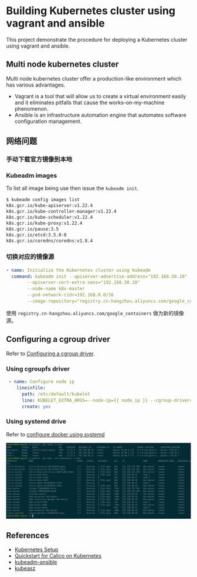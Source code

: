 # Building Kubernetes cluster using vagrant and ansible

This project demonstrate the procedure for deploying a Kubernetes cluster using
vagrant and ansible.

## Multi node kubernetes cluster

Multi node kubernetes cluster offer a production-like environment which has
various advantages.

* Vagrant is a tool that will allow us to create a virtual environment easily
  and it eliminates pitfalls that cause the works-on-my-machine phenomenon.
* Ansible is an infrastructure automation engine that automates software
  configuration management.

## 网络问题

### 手动下载官方镜像到本地

### Kubeadm images

To list all image being use then issue the `kubeadm init`.

```shell
$ kubeadm config images list
k8s.gcr.io/kube-apiserver:v1.22.4
k8s.gcr.io/kube-controller-manager:v1.22.4
k8s.gcr.io/kube-scheduler:v1.22.4
k8s.gcr.io/kube-proxy:v1.22.4
k8s.gcr.io/pause:3.5
k8s.gcr.io/etcd:3.5.0-0
k8s.gcr.io/coredns/coredns:v1.8.4
```

### 切换对应的镜像源

```yaml
- name: Initialize the Kubernetes cluster using kubeadm
  command: kubeadm init --apiserver-advertise-address="192.168.50.10"
        --apiserver-cert-extra-sans="192.168.50.10"
        --node-name k8s-master
        --pod-network-cidr=192.168.0.0/16
        --image-repository="registry.cn-hangzhou.aliyuncs.com/google_containers"
```

使用 `registry.cn-hangzhou.aliyuncs.com/google_containers` 做为新的镜像源。

## Configuring a cgroup driver

Refer to [Configuring a cgroup driver](https://kubernetes.io/docs/tasks/administer-cluster/kubeadm/configure-cgroup-driver/).

### Using cgroupfs driver

```yaml
 - name: Configure node ip
    lineinfile:
      path: /etc/default/kubelet
      line: KUBELET_EXTRA_ARGS=--node-ip={{ node_ip }} --cgroup-driver=cgroupfs
      create: yes
```

### Using systemd drive

Refer to [configure docker using systemd](https://stackoverflow.com/questions/52119985/kubeadm-init-shows-kubelet-isnt-running-or-healthy)

![Kubernetes Cluster](./images/k8s_cluster.png)

## References

* [Kubernetes Setup](https://kubernetes.io/blog/2019/03/15/kubernetes-setup-using-ansible-and-vagrant/)
* [Quickstart for Calico on Kubernetes](https://docs.projectcalico.org/getting-started/kubernetes/quickstart)
* [kubeadm-ansible](https://github.com/kairen/kubeadm-ansible)
* [kubeasz](https://github.com/easzlab/kubeasz)

